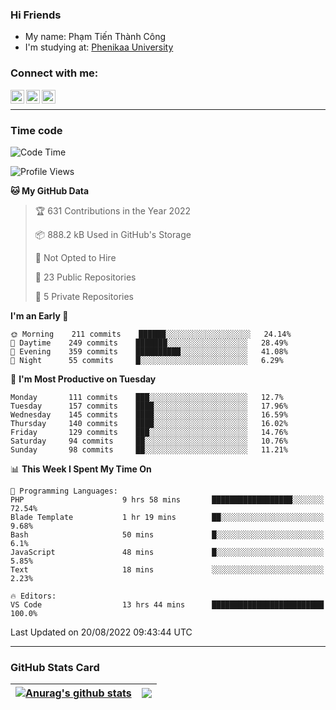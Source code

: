 ### Hi Friends

- My name: Phạm Tiến Thành Công
- I'm studying at: [Phenikaa University]


### Connect with me:
[<img align="left" alt="PhamTienThanhCong | Facebook" width="22px" src="https://upload.wikimedia.org/wikipedia/commons/thumb/1/16/Facebook-icon-1.png/640px-Facebook-icon-1.png" />][facebook]
[<img align="left" alt="PhamTienThanhCong | Zalo" width="22px" src="https://www.anphatpc.com.vn/template/anphat_2020v2/images/icon-zalo.jpg" />][zalo]
[<img align="left" alt="PhamTienThanhCong | LinkedIn" width="22px" src="https://cdn3.iconfinder.com/data/icons/inficons/512/linkedin.png" />][linkedin]

<br />

---

### Time code

<!--START_SECTION:waka-->
![Code Time](http://img.shields.io/badge/Code%20Time-530%20hrs%2011%20mins-blue)

![Profile Views](http://img.shields.io/badge/Profile%20Views-3-blue)

**🐱 My GitHub Data** 

> 🏆 631 Contributions in the Year 2022
 > 
> 📦 888.2 kB Used in GitHub's Storage 
 > 
> 🚫 Not Opted to Hire
 > 
> 📜 23 Public Repositories 
 > 
> 🔑 5 Private Repositories  
 > 
**I'm an Early 🐤** 

```text
🌞 Morning    211 commits    ██████░░░░░░░░░░░░░░░░░░░   24.14% 
🌆 Daytime    249 commits    ███████░░░░░░░░░░░░░░░░░░   28.49% 
🌃 Evening    359 commits    ██████████░░░░░░░░░░░░░░░   41.08% 
🌙 Night      55 commits     █░░░░░░░░░░░░░░░░░░░░░░░░   6.29%

```
📅 **I'm Most Productive on Tuesday** 

```text
Monday       111 commits    ███░░░░░░░░░░░░░░░░░░░░░░   12.7% 
Tuesday      157 commits    ████░░░░░░░░░░░░░░░░░░░░░   17.96% 
Wednesday    145 commits    ████░░░░░░░░░░░░░░░░░░░░░   16.59% 
Thursday     140 commits    ████░░░░░░░░░░░░░░░░░░░░░   16.02% 
Friday       129 commits    ███░░░░░░░░░░░░░░░░░░░░░░   14.76% 
Saturday     94 commits     ██░░░░░░░░░░░░░░░░░░░░░░░   10.76% 
Sunday       98 commits     ██░░░░░░░░░░░░░░░░░░░░░░░   11.21%

```


📊 **This Week I Spent My Time On** 

```text
💬 Programming Languages: 
PHP                      9 hrs 58 mins       ██████████████████░░░░░░░   72.54% 
Blade Template           1 hr 19 mins        ██░░░░░░░░░░░░░░░░░░░░░░░   9.68% 
Bash                     50 mins             █░░░░░░░░░░░░░░░░░░░░░░░░   6.1% 
JavaScript               48 mins             █░░░░░░░░░░░░░░░░░░░░░░░░   5.85% 
Text                     18 mins             ░░░░░░░░░░░░░░░░░░░░░░░░░   2.23%

🔥 Editors: 
VS Code                  13 hrs 44 mins      █████████████████████████   100.0%

```


 Last Updated on 20/08/2022 09:43:44 UTC
<!--END_SECTION:waka-->

---

### GitHub Stats Card

| <a href="https://github.com/phamtienthanhcong"><img align="center" src="https://github-readme-stats.vercel.app/api?username=PhamTienThanhCong&show_icons=true&include_all_commits=true&theme=buefy&hide_border=true&theme=ocean_dark" alt="Anurag's github stats" /></a> | <a href="https://github.com/phamtienthanhcong"><img align="center" src="https://github-readme-stats.vercel.app/api/top-langs/?username=PhamTienThanhCong&layout=compact&theme=buefy&hide_border=true&theme=ocean_dark" /></a> |
| ------------- | ------------- |

[Phenikaa University]: https://phenikaa-uni.edu.vn/vi
[facebook]: https://www.facebook.com/phamtienthanhcong
[linkedin]: https://linkedin.com/in/phamtienthanhcong
[zalo]: https://zalo.me/0396396332
[tiktok]: https://www.tiktok.com/@phamtienthanhcong
[web]: https://github.com/PhamTienThanhCong/web_dev
[min project]: https://github.com/PhamTienThanhCong/Project-Of-Web
[c and cpp]: https://github.com/PhamTienThanhCong/Code_C_and_Cpro
[python]: https://github.com/PhamTienThanhCong/Python_beginer
